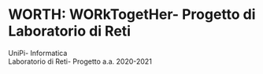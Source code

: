 # WORTH: WORkTogetHer- Progetto di Laboratorio di Reti  
UniPi- Informatica  
Laboratorio di Reti- Progetto a.a. 2020-2021  
